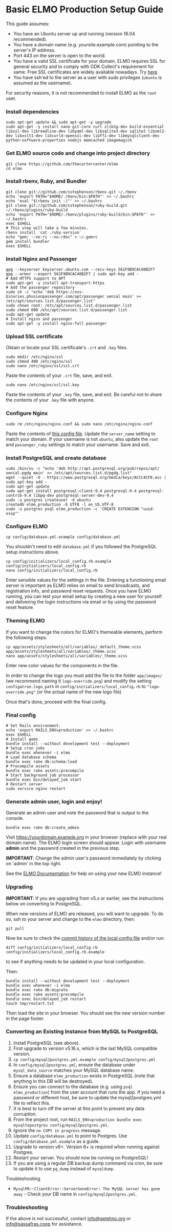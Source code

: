# Basic ELMO Production Setup Guide

This guide assumes:

* You have an Ubuntu server up and running (version 16.04 recommended).
* You have a domain name (e.g. yoursite.example.com) pointing to the server's IP address.
* Port 443 on the server is open to the world.
* You have a valid SSL certificate for your domain. ELMO requires SSL for general security and to comply with ODK Collect's requirement for same. Free SSL certificates are widely available nowadays. Try [here](https://google.com/search?q=free+ssl+certificate).
* You have ssh'ed to the server as a user with sudo privileges (`ubuntu` is assumed as the username).

For security reasons, it is not recommended to install ELMO as the `root` user.

### Install dependencies

    sudo apt-get update && sudo apt-get -y upgrade
    sudo apt-get -y install nano git-core curl zlib1g-dev build-essential libssl-dev libreadline-dev libyaml-dev libsqlite3-dev sqlite3 libxml2-dev libxslt1-dev libcurl4-openssl-dev libffi-dev libmysqlclient-dev python-software-properties nodejs memcached imagemagick

### Get ELMO source code and change into project directory

    git clone https://github.com/thecartercenter/elmo
    cd elmo

### Install rbenv, Ruby, and Bundler

    git clone git://github.com/sstephenson/rbenv.git ~/.rbenv
    echo 'export PATH="$HOME/.rbenv/bin:$PATH"' >> ~/.bashrc
    echo 'eval "$(rbenv init -)"' >> ~/.bashrc
    git clone git://github.com/sstephenson/ruby-build.git ~/.rbenv/plugins/ruby-build
    echo 'export PATH="$HOME/.rbenv/plugins/ruby-build/bin:$PATH"' >> ~/.bashrc
    exec $SHELL
    # This step will take a few minutes.
    rbenv install `cat .ruby-version`
    echo "gem: --no-ri --no-rdoc" > ~/.gemrc
    gem install bundler
    exec $SHELL

### Install Nginx and Passenger

    gpg --keyserver keyserver.ubuntu.com --recv-keys 561F9B9CAC40B2F7
    gpg --armor --export 561F9B9CAC40B2F7 | sudo apt-key add -
    # Add HTTPS support to APT
    sudo apt-get -y install apt-transport-https
    # Add the passenger repository
    sudo sh -c "echo 'deb https://oss-binaries.phusionpassenger.com/apt/passenger xenial main' >> /etc/apt/sources.list.d/passenger.list"
    sudo chown root: /etc/apt/sources.list.d/passenger.list
    sudo chmod 600 /etc/apt/sources.list.d/passenger.list
    sudo apt-get update
    # Install nginx and passenger
    sudo apt-get -y install nginx-full passenger

### Upload SSL certificate

Obtain or locate your SSL certificate's `.crt` and `.key` files.

    sudo mkdir /etc/nginx/ssl
    sudo chmod 400 /etc/nginx/ssl
    sudo nano /etc/nginx/ssl/ssl.crt

Paste the contents of your `.crt` file, save, and exit.

    sudo nano /etc/nginx/ssl/ssl.key

Paste the contents of your `.key` file, save, and exit. Be careful not to share the contents of your `.key` file with anyone.

### Configure Nginx

    sudo rm /etc/nginx/nginx.conf && sudo nano /etc/nginx/nginx.conf

Paste the contents of [this config file](nginx.conf). Update the `server_name` setting to match your domain. If your username is not `ubuntu`, also update the `root` and `passenger_ruby` settings to match your username. Save and exit.

### Install PostgreSQL and create database

    sudo /bin/su -c "echo 'deb http://apt.postgresql.org/pub/repos/apt/ xenial-pgdg main' >> /etc/apt/sources.list.d/pgdg.list"
    wget --quiet -O - https://www.postgresql.org/media/keys/ACCC4CF8.asc | sudo apt-key add -
    sudo apt-get update
    sudo apt-get install postgresql-client-9.4 postgresql-9.4 postgresql-contrib-9.4 libpq-dev postgresql-server-dev-9.4
    sudo -u postgres createuser -d ubuntu
    createdb elmo_production -E UTF8 -l en_US.UTF-8
    sudo -u postgres psql elmo_production -c 'CREATE EXTENSION "uuid-ossp"'

### Configure ELMO

    cp config/database.yml.example config/database.yml

You shouldn't need to edit `database.yml` if you followed the PostgreSQL setup instructions above.

    cp config/initializers/local_config.rb.example config/initializers/local_config.rb
    nano config/initializers/local_config.rb

Enter sensible values for the settings in the file. Entering a functioning email server is important as ELMO relies on email to send broadcasts, and registration info, and password reset requests. Once you have ELMO running, you can test your email setup by creating a new user for yourself and delivering the login instructions via email or by using the password reset feature.

### Theming ELMO

If you want to change the colors for ELMO's themeable elements, perform the following steps:

    cp app/assets/stylesheets/all/variables/_default_theme.scss app/assets/stylesheets/all/variables/_theme.scss
    nano app/assets/stylesheets/all/variables/_theme.scss

Enter new color values for the components in the file.

In order to change the logo you must add the file to the folder `app/images/` (we recommend naming it `logo-override.png`) and modify the setting `configatron.logo_path` in `config/initializers/local_config.rb` to `"logo-override.png"` (or the actual name of the new logo file)

Once that's done, proceed with the final config.

### Final config

    # Set Rails environment.
    echo 'export RAILS_ENV=production' >> ~/.bashrc
    exec $SHELL
    # Install gems
    bundle install --without development test --deployment
    # Setup cron jobs
    bundle exec whenever -i elmo
    # Load database schema
    bundle exec rake db:schema:load
    # Precompile assets
    bundle exec rake assets:precompile
    # Start background job processor
    bundle exec bin/delayed_job start
    # Restart server
    sudo service nginx restart

### Generate admin user, login and enjoy!

Generate an admin user and note the password that is output to the console.

    bundle exec rake db:create_admin

Visit https://yourdomain.example.org in your browser (replace with your real domain name). The ELMO login screen should appear. Login with username **admin** and the password created in the previous step.

**IMPORTANT**: Change the admin user's password immediately by clicking on 'admin' in the top right.

See the [ELMO Documentation](http://getelmo.org/documentation/start/) for help on using your new ELMO instance!

### Upgrading

**IMPORTANT**: If you are upgrading from v5.x or earlier, see the instructions below on converting to PostgreSQL.

When new versions of ELMO are released, you will want to upgrade. To do so, ssh to your server and change to the `elmo` directory, then:

    git pull

Now be sure to check the [commit history of the local config file](https://github.com/thecartercenter/elmo/commits/develop/config/initializers/local_config.rb.example) and/or run:

    diff config/initializers/local_config.rb config/initializers/local_config.rb.example

to see if anything needs to be updated in your local configuration.

Then:

    bundle install --without development test --deployment
    bundle exec whenever -i elmo
    bundle exec rake db:migrate
    bundle exec rake assets:precompile
    bundle exec bin/delayed_job restart
    touch tmp/restart.txt

Then load the site in your browser. You should see the new version number in the page footer.

### Converting an Existing Instance from MySQL to PostgreSQL

1. Install PostgreSQL (see above).
1. First upgrade to version v5.16.x, which is the last MySQL compatible version.
1. `cp config/mysql2postgres.yml.example config/mysql2postgres.yml`
1. In `config/mysql2postgres.yml`, ensure the database under `mysql_data_source` matches your MySQL database name.
1. Ensure a database `elmo_production` exists in PostgreSQL (note that anything in this DB will be destroyed).
1. Ensure you can connect to the database (e.g. using `psql elmo_production`) from the user account that runs the app. If you need a password or different host, be sure to update the mysql2postgres.yml file to reflect this.
1. It is best to turn off the server at this point to prevent any data corruption.
1. From the project root, run `RAILS_ENV=production bundle exec mysqltopostgres config/mysql2postgres.yml`.
1. Ignore the `no COPY in progress` message.
1. Update `config/database.yml` to point to Postgres. Use `config/database.yml.example` as a guide.
1. Upgrade to version v6+. Version 6+ is required when running against Postgres.
1. Restart your server. You should now be running on PostgreSQL!
1. If you are using a regular DB backup dump command via cron, be sure to update it to use `pg_dump` instead of `mysqldump`.

Troubleshooting

* `MysqlPR::ClientError::ServerGoneError: The MySQL server has gone away` - Check your DB name in `config/mysql2postgres.yml`.


### Troubleshooting

If the above is not successful, contact info@getelmo.org or info@sassafras.coop for assistance.
